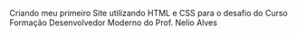 Criando meu primeiro Site utilizando HTML e CSS para o desafio do Curso Formação Desenvolvedor Moderno do Prof. Nelio Alves
